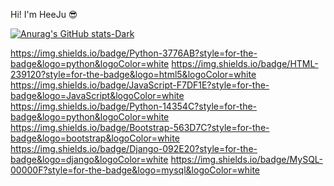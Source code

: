   Hi! I'm HeeJu 😎

[![Anurag's GitHub stats-Dark](https://github-readme-stats.vercel.app/api?username=HeeJu-XiJu&show_icons=true&theme=dark#gh-dark-mode-only)](https://github.com/anuraghazra/github-readme-stats#gh-dark-mode-only)

https://img.shields.io/badge/Python-3776AB?style=for-the-badge&logo=python&logoColor=white
https://img.shields.io/badge/HTML-239120?style=for-the-badge&logo=html5&logoColor=white
https://img.shields.io/badge/JavaScript-F7DF1E?style=for-the-badge&logo=JavaScript&logoColor=white
https://img.shields.io/badge/Python-14354C?style=for-the-badge&logo=python&logoColor=white
https://img.shields.io/badge/Bootstrap-563D7C?style=for-the-badge&logo=bootstrap&logoColor=white
https://img.shields.io/badge/Django-092E20?style=for-the-badge&logo=django&logoColor=white
https://img.shields.io/badge/MySQL-00000F?style=for-the-badge&logo=mysql&logoColor=white
